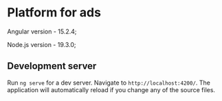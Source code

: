 # Platform for ads

Angular version - 15.2.4;

Node.js version - 19.3.0;

## Development server

Run `ng serve` for a dev server. Navigate to `http://localhost:4200/`. The application will automatically reload if you change any of the source files.

